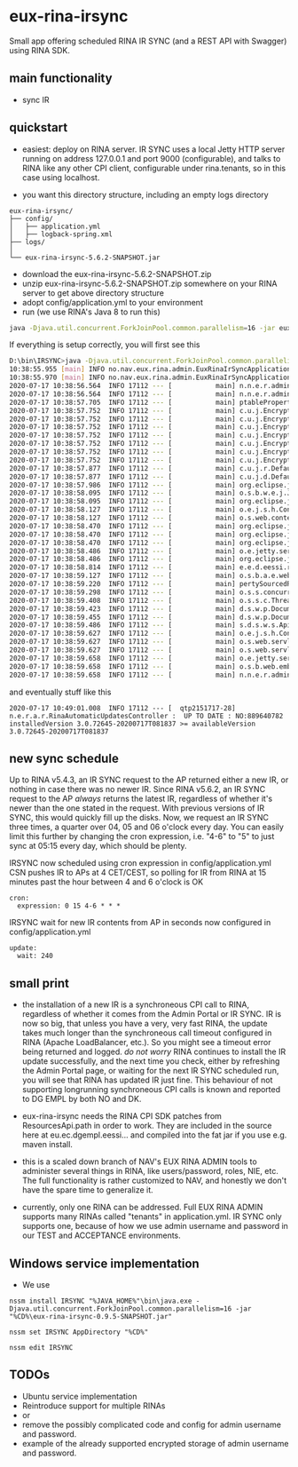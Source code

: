 # eux-rina-irsync

Small app offering scheduled RINA IR SYNC (and a REST API with Swagger) using RINA SDK.

## main functionality

* sync IR

## quickstart

* easiest: deploy on RINA server. IR SYNC uses a local Jetty HTTP server running on address 127.0.0.1 and port 9000 (configurable), and talks to RINA like any other CPI client, configurable under rina.tenants, so in this case using localhost.

* you want this directory structure, including an empty logs directory
```
eux-rina-irsync/
├── config/
│   ├── application.yml
│   ├── logback-spring.xml
├── logs/
│  
└── eux-rina-irsync-5.6.2-SNAPSHOT.jar
```
* download the eux-rina-irsync-5.6.2-SNAPSHOT.zip
* unzip eux-rina-irsync-5.6.2-SNAPSHOT.zip somewhere on your RINA server to get above directory structure
* adopt config/application.yml to your environment
* run (we use RINA's Java 8 to run this)
```bash
java -Djava.util.concurrent.ForkJoinPool.common.parallelism=16 -jar eux-rina-irsync-5.6.2-SNAPSHOT.jar
```

If everything is setup correctly, you will first see this
```bash
D:\bin\IRSYNC>java -Djava.util.concurrent.ForkJoinPool.common.parallelism=16 -jar eux-rina-irsync-5.6.2-SNAPSHOT.jar
10:38:55.955 [main] INFO no.nav.eux.rina.admin.EuxRinaIrSyncApplication - availableProcessors = 12
10:38:55.970 [main] INFO no.nav.eux.rina.admin.EuxRinaIrSyncApplication - parallism of pool   = 16
2020-07-17 10:38:56.564  INFO 17112 --- [           main] n.n.e.r.admin.EuxRinaIrSyncApplication   : Starting EuxRinaIrSyncApplication v5.6.2-SNAPSHOT on A01APVW145 with PID 17112 (D:\bin\IRSYNC\eux-rina-irsync-5.6.2-SNAPSHOT.jar started by RA_K114434 in D:\bin\IRSYNC)
2020-07-17 10:38:56.564  INFO 17112 --- [           main] n.n.e.r.admin.EuxRinaIrSyncApplication   : No active profile set, falling back to default profiles: default
2020-07-17 10:38:57.705  INFO 17112 --- [           main] ptablePropertiesBeanFactoryPostProcessor : Post-processing PropertySource instances
2020-07-17 10:38:57.752  INFO 17112 --- [           main] c.u.j.EncryptablePropertySourceConverter : Converting PropertySource configurationProperties [org.springframework.boot.context.properties.source.ConfigurationPropertySourcesPropertySource] to AOP Proxy
2020-07-17 10:38:57.752  INFO 17112 --- [           main] c.u.j.EncryptablePropertySourceConverter : Converting PropertySource servletConfigInitParams [org.springframework.core.env.PropertySource$StubPropertySource] to EncryptablePropertySourceWrapper
2020-07-17 10:38:57.752  INFO 17112 --- [           main] c.u.j.EncryptablePropertySourceConverter : Converting PropertySource servletContextInitParams [org.springframework.core.env.PropertySource$StubPropertySource] to EncryptablePropertySourceWrapper
2020-07-17 10:38:57.752  INFO 17112 --- [           main] c.u.j.EncryptablePropertySourceConverter : Converting PropertySource systemProperties [org.springframework.core.env.PropertiesPropertySource] to EncryptableMapPropertySourceWrapper
2020-07-17 10:38:57.752  INFO 17112 --- [           main] c.u.j.EncryptablePropertySourceConverter : Converting PropertySource systemEnvironment [org.springframework.boot.env.SystemEnvironmentPropertySourceEnvironmentPostProcessor$OriginAwareSystemEnvironmentPropertySource] to EncryptableMapPropertySourceWrapper
2020-07-17 10:38:57.752  INFO 17112 --- [           main] c.u.j.EncryptablePropertySourceConverter : Converting PropertySource random [org.springframework.boot.env.RandomValuePropertySource] to EncryptablePropertySourceWrapper
2020-07-17 10:38:57.752  INFO 17112 --- [           main] c.u.j.EncryptablePropertySourceConverter : Converting PropertySource applicationConfig: [file:./config/application.yml] [org.springframework.boot.env.OriginTrackedMapPropertySource] to EncryptableMapPropertySourceWrapper
2020-07-17 10:38:57.877  INFO 17112 --- [           main] c.u.j.r.DefaultLazyPropertyResolver      : Property Resolver custom Bean not found with name 'encryptablePropertyResolver'. Initializing Default Property Resolver
2020-07-17 10:38:57.877  INFO 17112 --- [           main] c.u.j.d.DefaultLazyPropertyDetector      : Property Detector custom Bean not found with name 'encryptablePropertyDetector'. Initializing Default Property Detector
2020-07-17 10:38:57.986  INFO 17112 --- [           main] org.eclipse.jetty.util.log               : Logging initialized @2330ms to org.eclipse.jetty.util.log.Slf4jLog
2020-07-17 10:38:58.095  INFO 17112 --- [           main] o.s.b.w.e.j.JettyServletWebServerFactory : Server initialized with port: 9000
2020-07-17 10:38:58.095  INFO 17112 --- [           main] org.eclipse.jetty.server.Server          : jetty-9.4.27.v20200227; built: 2020-02-27T18:37:21.340Z; git: a304fd9f351f337e7c0e2a7c28878dd536149c6c; jvm 1.8.0_112-b15
2020-07-17 10:38:58.127  INFO 17112 --- [           main] o.e.j.s.h.ContextHandler.application     : Initializing Spring embedded WebApplicationContext
2020-07-17 10:38:58.127  INFO 17112 --- [           main] o.s.web.context.ContextLoader            : Root WebApplicationContext: initialization completed in 1516 ms
2020-07-17 10:38:58.470  INFO 17112 --- [           main] org.eclipse.jetty.server.session         : DefaultSessionIdManager workerName=node0
2020-07-17 10:38:58.470  INFO 17112 --- [           main] org.eclipse.jetty.server.session         : No SessionScavenger set, using defaults
2020-07-17 10:38:58.470  INFO 17112 --- [           main] org.eclipse.jetty.server.session         : node0 Scavenging every 660000ms
2020-07-17 10:38:58.486  INFO 17112 --- [           main] o.e.jetty.server.handler.ContextHandler  : Started o.s.b.w.e.j.JettyEmbeddedWebAppContext@6e0f5f7f{application,/,[file:///C:/Users/RA_K114434/AppData/Local/Temp/2/jetty-docbase.5663045820638747.9000/, jar:file:/D:/bin/IRSYNC/eux-rina-irsync-5.6.2-SNAPSHOT.jar!/BOOT-INF/lib/springfox-swagger-ui-2.9.2.jar!/META-INF/resources],AVAILABLE}
2020-07-17 10:38:58.486  INFO 17112 --- [           main] org.eclipse.jetty.server.Server          : Started @2823ms
2020-07-17 10:38:58.814  INFO 17112 --- [           main] e.e.d.eessi.rina.sdk.cpi.RinaCpiClient   : Building the Object Mapper
2020-07-17 10:38:59.127  INFO 17112 --- [           main] o.s.b.a.e.web.EndpointLinksResolver      : Exposing 5 endpoint(s) beneath base path '/actuator'
2020-07-17 10:38:59.220  INFO 17112 --- [           main] pertySourcedRequestMappingHandlerMapping : Mapped URL path [/v2/api-docs] onto method [springfox.documentation.swagger2.web.Swagger2Controller#getDocumentation(String, HttpServletRequest)]
2020-07-17 10:38:59.298  INFO 17112 --- [           main] o.s.s.concurrent.ThreadPoolTaskExecutor  : Initializing ExecutorService 'applicationTaskExecutor'
2020-07-17 10:38:59.408  INFO 17112 --- [           main] o.s.s.c.ThreadPoolTaskScheduler          : Initializing ExecutorService 'taskScheduler'
2020-07-17 10:38:59.423  INFO 17112 --- [           main] d.s.w.p.DocumentationPluginsBootstrapper : Context refreshed
2020-07-17 10:38:59.455  INFO 17112 --- [           main] d.s.w.p.DocumentationPluginsBootstrapper : Found 1 custom documentation plugin(s)
2020-07-17 10:38:59.486  INFO 17112 --- [           main] s.d.s.w.s.ApiListingReferenceScanner     : Scanning for api listing references
2020-07-17 10:38:59.627  INFO 17112 --- [           main] o.e.j.s.h.ContextHandler.application     : Initializing Spring DispatcherServlet 'dispatcherServlet'
2020-07-17 10:38:59.627  INFO 17112 --- [           main] o.s.web.servlet.DispatcherServlet        : Initializing Servlet 'dispatcherServlet'
2020-07-17 10:38:59.627  INFO 17112 --- [           main] o.s.web.servlet.DispatcherServlet        : Completed initialization in 0 ms
2020-07-17 10:38:59.658  INFO 17112 --- [           main] o.e.jetty.server.AbstractConnector       : Started ServerConnector@22fcf7ab{HTTP/1.1, (http/1.1)}{127.0.0.1:9000}
2020-07-17 10:38:59.658  INFO 17112 --- [           main] o.s.b.web.embedded.jetty.JettyWebServer  : Jetty started on port(s) 9000 (http/1.1) with context path '/'
2020-07-17 10:38:59.658  INFO 17112 --- [           main] n.n.e.r.admin.EuxRinaIrSyncApplication   : Started EuxRinaIrSyncApplication in 3.549 seconds (JVM running for 4.006)
```

and eventually stuff like this
```
2020-07-17 10:49:01.008  INFO 17112 --- [  qtp2151717-28] n.e.r.a.r.RinaAutomaticUpdatesController :  UP TO DATE : NO:889640782 installedVersion 3.0.72645-20200717T081837 >= availableVersion 3.0.72645-20200717T081837
```
  
## new sync schedule

 Up to RINA v5.4.3, an IR SYNC request to the AP returned either a new IR, or nothing in case there was no newer IR.
 Since RINA v5.6.2, an IR SYNC request to the AP *always* returns the latest IR, regardless of whether it's newer than the one stated in the request. With previous versions of IR SYNC, this would quickly fill up the disks. 
 Now, we request an IR SYNC three times, a quarter over 04, 05 and 06 o'clock every day. You can easily limit this further by changing the cron expression, i.e. "4-6" to "5" to just sync at 05:15 every day, which should be plenty.

 IRSYNC now scheduled using cron expression in config/application.yml
 CSN pushes IR to APs at 4 CET/CEST, so polling for IR from RINA at 15 minutes past the hour between 4 and 6 o'clock is OK

```
cron:
  expression: 0 15 4-6 * * *
```

 IRSYNC wait for new IR contents from AP in seconds now configured in config/application.yml
```
update:
  wait: 240
```

## small print

* the installation of a new IR is a synchroneous CPI call to RINA, regardless of whether it comes from the Admin Portal or IR SYNC. IR is now so big, that unless you have a very, very fast RINA, the update takes much longer than the synchroneous call timeout configured in RINA (Apache LoadBalancer, etc.). So you might see a timeout error being returned and logged.
 *do not worry* RINA continues to install the IR update successfully, and the next time you check, either by refreshing the Admin Portal page, or waiting for the next IR SYNC scheduled run, you will see that RINA has updated IR just fine.
This behaviour of not supporting longrunning synchroneous CPI calls is known and reported to DG EMPL by both NO and DK.

* eux-rina-irsync needs the RINA CPI SDK patches from ResourcesApi.path in order to work. They are included in the source here at
  eu.ec.dgempl.eessi... and compiled into the fat jar if you use e.g. maven install.

* this is a scaled down branch of NAV's EUX RINA ADMIN tools to administer several things in RINA, like users/password, roles, NIE, etc.
  The full functionality is rather customized to NAV, and honestly we don't have the spare time to generalize it.
  
* currently, only one RINA can be addressed. Full EUX RINA ADMIN supports many RINAs called "tenants" in application.yml.
  IR SYNC only supports one, because of how we use admin username and password in our TEST and ACCEPTANCE environments. 

## Windows service implementation

* We use 
```
nssm install IRSYNC "%JAVA_HOME%"\bin\java.exe -Djava.util.concurrent.ForkJoinPool.common.parallelism=16 -jar "%CD%\eux-rina-irsync-0.9.5-SNAPSHOT.jar"

nssm set IRSYNC AppDirectory "%CD%"

nssm edit IRSYNC
```

## TODOs

* Ubuntu service implementation
* Reintroduce support for multiple RINAs
* or
* remove the possibly complicated code and config for admin username and password.
* example of the already supported encrypted storage of admin username and password.
